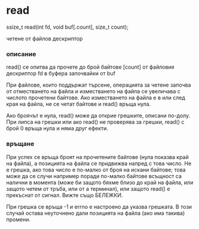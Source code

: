 # read
ssize_t read(int fd, void buf[.count], size_t count);

четене от файлов дескриптор

### описание
read() се опитва да прочете до брой байтове [count] от файловия дескриптор fd в буфера започвайки от buf


При файлове, които поддържат търсене, операцията за четене започва от отместването на файла и изместването на файла се увеличава с числото прочетени байтове. Ако изместването на файла е в или след края на файла, не се четат байтове и read() връща нула.

Ако броячът е нула, read() може да открие грешките, описани по-долу. При липса на грешки или ако read() не проверява за грешки, read() с брой 0 връща нула и няма друг ефекти.

### връщане
При успех се връща броят на прочетените байтове (нула показва край на файла), а позицията на файла се придвижва напред с това число. Не е грешка, ако това число е по-малко от броя на искани байтове; това може да се случи например поради по-малко байтове всъщност са налични в момента (може би защото бяхме близо до край на файла, или защото четем от тръба, или от a терминал), или защото read() е прекъснат от сигнал. Вижте също БЕЛЕЖКИ.

При грешка се връща -1 и errno е настроено да указва грешката. В този случай остава неуточнено дали позицията на файла (ако има такива) промени.
